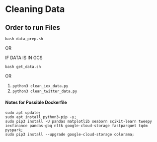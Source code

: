 # Cleaning Data

## Order to run Files

`bash data_prep.sh` 

OR

IF DATA IS IN GCS

`bash get_data.sh`

OR

1. `python3 clean_iex_data.py`
1. `python3 clean_twitter_data.py`


#### Notes for Possible Dockerfile

```
sudo apt update;
sudo apt install python3-pip -y;
sudo pip3 install -U pandas matplotlib seaborn scikit-learn tweepy iexfinance pandas-gbq nltk google-cloud-storage fastparquet tqdm pyspark;
sudo pip3 install --upgrade google-cloud-storage colorama;
```
